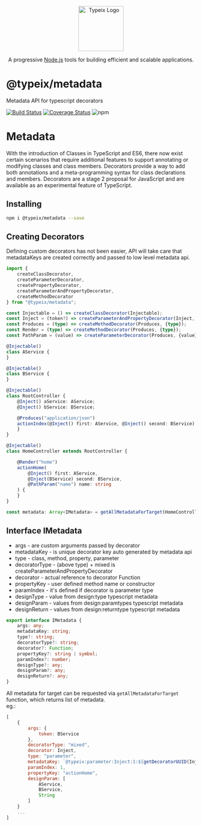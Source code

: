 <p align="center">
  <a href="https://typeix.com" target="blank">
    <img src="https://avatars.githubusercontent.com/u/38910665?s=200&v=4" width="120" alt="Typeix Logo" />
  </a>
</p>
<p align="center">
A progressive <a href="https://nodejs.org" target="_blank">Node.js</a>
tools for building efficient and scalable applications.
</p>


# @typeix/metadata
Metadata API for typescript decorators

[![Build Status][travis-img]][travis-url]
[![Coverage Status][coverage-img]][coverage-url]
![npm][npm-version-img]

# Metadata
With the introduction of Classes in TypeScript and ES6, there now exist certain scenarios that require additional
features to support annotating or modifying classes and class members. Decorators provide a way to add both annotations
and a meta-programming syntax for class declarations and members. Decorators are a stage 2 proposal for JavaScript and
are available as an experimental feature of TypeScript.

## Installing

```bash
npm i @typeix/metadata --save
```

## Creating Decorators

Defining custom decorators has not been easier, API will take care that metadataKeys are created correctly and passed to
low level metadata api.

```ts
import {
    createClassDecorator,
    createParameterDecorator,
    createPropertyDecorator,
    createParameterAndPropertyDecorator,
    createMethodDecorator
} from "@typeix/metadata";

const Injectable = () => createClassDecorator(Injectable);
const Inject = (token?) => createParameterAndPropertyDecorator(Inject, {token});
const Produces = (type) => createMethodDecorator(Produces, {type});
const Render = (type) => createMethodDecorator(Produces, {type});
const PathParam = (value) => createParameterDecorator(Produces, {value});

@Injectable()
class AService {
}

@Injectable()
class BService {
}

@Injectable()
class RootController {
    @Inject() aService: AService;
    @Inject() bService: BService;

    @Produces("application/json")
    actionIndex(@Inject() first: AService, @Inject() second: BService) {
    }
}

@Injectable()
class HomeController extends RootController {

    @Render("home")
    actionHome(
        @Inject() first: AService,
        @Inject(BService) second: BService,
        @PathParam("name") name: string
    ) {
    }
}

const metadata: Array<IMetadata> = getAllMetadataForTarget(HomeController);
```

## Interface IMetadata
* args - are custom arguments passed by decorator
* metadataKey - is unique decorator key auto generated by metadata api
* type - class, method, property, parameter
* decoratorType - (above type) + mixed is createParameterAndPropertyDecorator
* decorator - actual reference to decorator Function
* propertyKey - user defined method name or constructor
* paramIndex - it's defined if decorator is parameter type
* designType - value from design:type typescript metadata
* designParam - values from design:paramtypes typescript metadata
* designReturn - values from design:returntype typescript metadata
```ts
export interface IMetadata {
    args: any;
    metadataKey: string;
    type?: string;
    decoratorType?: string;
    decorator?: Function;
    propertyKey?: string | symbol;
    paramIndex?: number;
    designType?: any;
    designParam?: any;
    designReturn?: any;
}
```
All metadata for target can be requested via `getAllMetadataForTarget` function, which returns list of metadata. <br />
eg.:
```js
[
    {
        args: {
            token: BService
        },
        decoratorType: "mixed",
        decorator: Inject,
        type: "parameter",
        metadataKey: `@typeix:parameter:Inject:1:${getDecoratorUUID(Inject)}`,
        paramIndex: 1,
        propertyKey: "actionHome",
        designParam: [
            AService,
            BService,
            String
        ]
    }
    ...
]
```


[travis-url]: https://circleci.com/gh/typeix/typeix
[travis-img]: https://img.shields.io/circleci/build/github/typeix/typeix/main
[npm-version-img]: https://img.shields.io/npm/v/@typeix/resty
[coverage-img]: https://coveralls.io/repos/github/typeix/typeix/badge.svg?branch=main
[coverage-url]: https://coveralls.io/github/typeix/typeix?branch=main
